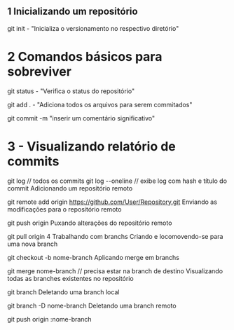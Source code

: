 ## 1 Inicializando um repositório

git init - "Inicializa o versionamento no respectivo diretório"

# 2 Comandos básicos para sobreviver
git status - "Verifica o status do repositório"

git add . - "Adiciona todos os arquivos para serem commitados"

git commit -m "inserir um comentário significativo"


# 3 - Visualizando relatório de commits

git log // todos os commits
git log --oneline // exibe log com hash e título do commit
Adicionando um repositório remoto

git remote add origin https://github.com/User/Repository.git
Enviando as modificações para o repositório remoto

git push origin <branch>
Puxando alterações do repositório remoto

git pull origin <branch>
4 Trabalhando com branchs
Criando e locomovendo-se para uma nova branch

git checkout -b nome-branch 
Aplicando merge em branchs

git merge nome-branch // precisa estar na branch de destino
Visualizando todas as branches existentes no repositório

git branch
Deletando uma branch local

git branch -D nome-branch
Deletando uma branch remoto

git push origin :nome-branch

